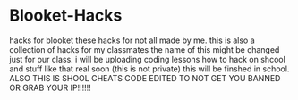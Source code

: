 # Blooket-Hacks
hacks for blooket
these hacks for not all made by me.
this is also a collection of hacks for my classmates
the name of this might be changed just for our class.
i will be uploading coding lessons how to hack on shcool and stuff like that real soon
(this is not private)
this will be finshed in school.
ALSO THIS IS SHOOL CHEATS CODE EDITED TO NOT GET YOU BANNED OR GRAB YOUR IP!!!!!!
